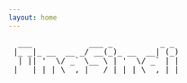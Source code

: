 ```yaml
---
layout: home
---
```


<pre>
  ___            ___ _          _ _ 
 |_ _|_ __  __ _/ __(_)_ __  __| (_)
  | || '  \/ _` \__ \ | '  \/ _` | |
 |___|_|_|_\__,_|___/_|_|_|_\__,_|_|                                                 
</pre>
